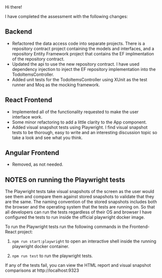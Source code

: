 Hi there! 

I have completed the assessment with the following changes:

## Backend
- Refactored the data access code into separate projects. There is a repository contract project containing the models and interfaces, and a repository Entity Framework project that contains the EF implmentation of the repository contract.
- Updated the api to use the new repository contract. I have used dependency injection to inject the EF repository implementation into the TodoItemsController.
- Added unit tests for the TodoItemsController using XUnit as the test runner and Moq as the mocking framework.

## React Frontend
- Implemented all of the functionality requested to make the user interface work.
- Some minor refactoring to add a little clarity to the App component.
- Added visual snapshot tests using Playwright. I find visual snapshot tests to be thorough, easy to write and an interesting discussion topic so take a look and see what you think.

## Angular Frontend
- Removed, as not needed.

## NOTES on running the Playwright tests
The Playwright tests take visual snapshots of the screen as the user would see them and compare them against stored snapshots to validate that they are the same. The naming convention of the stored snapshots includes both the browser and the operating system that the tests are running on. So that all developers can run the tests regardless of their OS and browser I have configured the tests to run inside the official playwright docker image.

To run the Playwright tests run the following commands in the Frontend-React project:

1. ```npm run start:playwright``` to open an interactive shell inside the running playwright docker container.

3. ```npm run test``` to run the playwright tests.

If any of the tests fail, you can view the HTML report and visual snapshot comparisons at http://localhost:9323
